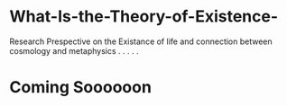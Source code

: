 # What-Is-the-Theory-of-Existence-
Research Prespective on the Existance of life and connection between cosmology and metaphysics
.
.
.
.
.
# Coming Soooooon

